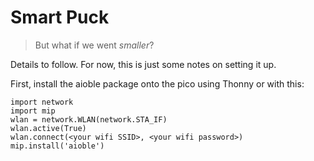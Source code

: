 # Smart Puck
> But what if we went _smaller_?

Details to follow. For now, this is just some notes on setting it up.

First, install the aioble package onto the pico using Thonny or with this:
```
import network
import mip
wlan = network.WLAN(network.STA_IF)
wlan.active(True)
wlan.connect(<your wifi SSID>, <your wifi password>)
mip.install('aioble')
```


